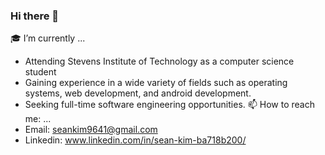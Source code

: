 ### Hi there 👋

<!--
**skim2929/skim2929** is a ✨ _special_ ✨ repository because its `README.md` (this file) appears on your GitHub profile.

Here are some ideas to get you started:

- 🔭 I’m currently working on ...
- 🌱 I’m currently learning ...
- 👯 I’m looking to collaborate on ...
- 🤔 I’m looking for help with ...
- 💬 Ask me about ...
- 📫 How to reach me: ...
- 😄 Pronouns: ...
- ⚡ Fun fact: ...
-->
🎓 I’m currently ...
  * Attending Stevens Institute of Technology as a computer science student
  * Gaining experience in a wide variety of fields such as operating systems, web development, and android development.
  * Seeking full-time software engineering opportunities.
📫 How to reach me: ...
  * Email: seankim9641@gmail.com
  * Linkedin: www.linkedin.com/in/sean-kim-ba718b200/
